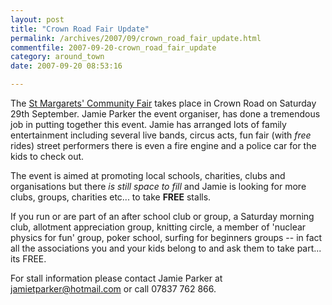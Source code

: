 ```yaml
---
layout: post
title: "Crown Road Fair Update"
permalink: /archives/2007/09/crown_road_fair_update.html
commentfile: 2007-09-20-crown_road_fair_update
category: around_town
date: 2007-09-20 08:53:16

---
```


The [St Margarets' Community Fair](/event/fair/200705141669) takes place in Crown Road on Saturday 29th September. Jamie Parker the event organiser, has done a tremendous job in putting together this event. Jamie has arranged lots of family entertainment including several live bands, circus acts, fun fair (with *free* rides) street performers there is even a fire engine and a police car for the kids to check out.

The event is aimed at promoting local schools, charities, clubs and organisations but there *is still space to fill* and Jamie is looking for more clubs, groups, charities etc... to take **FREE** stalls.

If you run or are part of an after school club or group, a Saturday morning club, allotment appreciation group, knitting circle, a member of 'nuclear physics for fun' group, poker school, surfing for beginners groups -- in fact all the associations you and your kids belong to and ask them to take part... its FREE.

For stall information please contact Jamie Parker at <jamietparker@hotmail.com> or call 07837 762 866.
